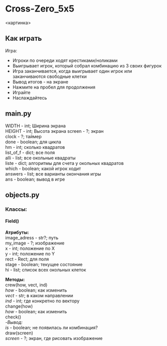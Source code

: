 # Cross-Zero_5x5

<картинка>

## Как играть
  
Игра:  
- Игроки по очереди ходят  крестиками/ноликами
- Выигрывает игрок, который собрал комбинацию из 3 своих фигурок
- Игра заканчивается, когда выигрывает один игрок или заканчиваются свободные клетки
- Вывод итогов - на экране
- Нажмите на пробел для продолжения
- Играйте
- Наслаждайтесь


## main.py
WIDTH - int; Ширина экрана     
HEIGHT - int; Высота экрана 
screen - ?; экран   
clock - ?; таймер    
done - boolean; для цикла     
hm - int; сколько квадратов    
list_of_f - dict; все поля        
alli - list; все окольные квадраты   
liste  - dict; алгоритмы для счета у окольных квадратов    
which - boolean; какой игрок ходит  
answers - list; все варианты окончания игры  
ans - boolean; вывод в игре    
  
## objects.py    
### Классы:    
#### Field()     
**Атрибуты:**     
image_adress - str?; путь    
my_image - ?; изображение    
x - int; положение по Х   
y - int; положение по Y     
rect - Rect;  для поля    
stage - boolean; текущее состояние  
hi - list; список всех окольных клеток  
  
**Методы:**   
crew(how, vect, ind)  
*how* - boolean; как изменить      
*vect* - str; в каком направлении      
*ind* - int; где конкретно по вектору     
change(how)      
*how* - boolean; как изменить      
check()     
*-Вывод:*  
*is* - boolean; не появилась ли комбинация?   
draw(screen)  
*screen* - ?; экран, где рисовать изображение  
  
